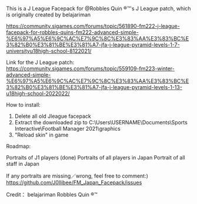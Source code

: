This is a J League Facepack for @Robbles Quin ®™'s J League patch, which is originally created by belajariman

https://community.sigames.com/forums/topic/561890-fm222-j-league-facepack-for-robbles-quins-fm222-advanced-simple-%E6%97%A5%E6%9C%AC%E7%9C%8C%E3%83%AA%E3%83%BC%E3%82%B0%E3%81%BE%E3%81%A7-jfa-j-league-pyramid-levels-1-7-universityu18high-school-8122021/

Link for the J League patch:
https://community.sigames.com/forums/topic/559109-fm223-winter-advanced-simple-%E6%97%A5%E6%9C%AC%E7%9C%8C%E3%83%AA%E3%83%BC%E3%82%B0%E3%81%BE%E3%81%A7-jfa-j-league-pyramid-levels-1-13-u18high-school-2022022/

How to install:
1. Delete all old Jleague facepack
2. Extract the downloaded zip to C:\Users\USERNAME\Documents\Sports Interactive\Football Manager 2021\graphics
3. "Reload skin" in game


Roadmap:

Portraits of J1 players (done)
Portraits of all players in Japan
Portrait of all staff in Japan

If any portraits are missing／wrong, feel free to comment:)
https://github.com/J0llibee/FM_Japan_Facepack/issues 

Credit：
belajariman
Robbles Quin ®™
